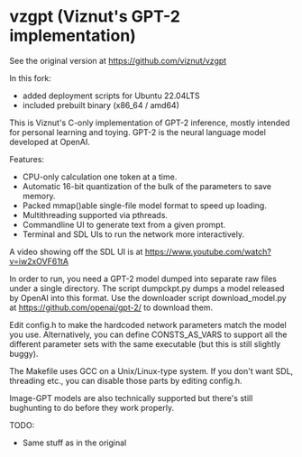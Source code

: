# vzgpt (Viznut's GPT-2 implementation)

See the original version at https://github.com/viznut/vzgpt

In this fork:

- added deployment scripts for Ubuntu 22.04LTS
- included prebuilt binary (x86_64 / amd64)

This is Viznut's C-only implementation of GPT-2 inference, mostly intended for 
personal learning and toying. GPT-2 is the neural language model developed at
OpenAI.

Features:
- CPU-only calculation one token at a time.
- Automatic 16-bit quantization of the bulk of the parameters to save memory.
- Packed mmap()able single-file model format to speed up loading.
- Multithreading supported via pthreads.
- Commandline UI to generate text from a given prompt.
- Terminal and SDL UIs to run the network more interactively.

A video showing off the SDL UI is at
https://www.youtube.com/watch?v=iw2xOVF61tA

In order to run, you need a GPT-2 model dumped into separate raw files under
a single directory. The script dumpckpt.py dumps a model released by OpenAI
into this format. Use the downloader script download_model.py at
https://github.com/openai/gpt-2/ to download them.

Edit config.h to make the hardcoded network parameters match the model you
use. Alternatively, you can define CONSTS_AS_VARS to support all the
different parameter sets with the same executable (but this is still
slightly buggy).

The Makefile uses GCC on a Unix/Linux-type system. If you don't want SDL,
threading etc., you can disable those parts by editing config.h.

Image-GPT models are also technically supported but there's still bughunting
to do before they work properly.

TODO:
- Same stuff as in the original
